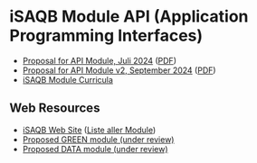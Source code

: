 # iSAQB Module API (Application Programming Interfaces)

- [Proposal for API Module, Juli 2024](proposal.md) ([PDF](proposal.pdf))
- [Proposal for API Module v2, September 2024](proposal-v2.md) ([PDF](proposal-v2.pdf))
- [iSAQB Module Curricula](iSAQB-modules/)


## Web Resources

- [iSAQB Web Site](https://www.isaqb.org/) ([Liste aller Module](https://www.isaqb.org/certifications/cpsa-certifications/cpsa-advanced-level/#modules))
- [Proposed GREEN module (under review)](https://github.com/isaqb-org/curriculum-green)
- [Proposed DATA module (under review)](https://github.com/isaqb-org/curriculum-data)
